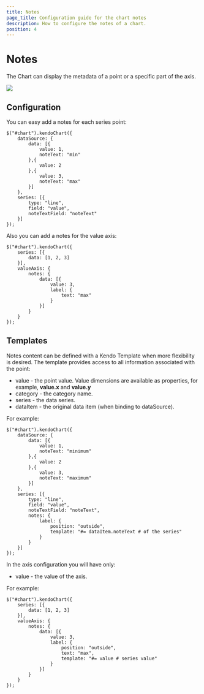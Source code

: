 ```yaml
---
title: Notes
page_title: Configuration guide for the chart notes
description: How to configure the notes of a chart.
position: 4
---
```


# Notes

The Chart can display the metadata of a point or a specific part of the axis.

![](/dataviz/chart/chart-notes.png)

## Configuration

You can easy add a notes for each series point:

    $("#chart").kendoChart({
        dataSource: {
            data: [{
                value: 1,
                noteText: "min"
            },{
                value: 2
            },{
                value: 3,
                noteText: "max"
            }]
        },
        series: [{
            type: "line",
            field: "value",
            noteTextField: "noteText"
        }]
    });

Also you can add a notes for the value axis:

    $("#chart").kendoChart({
        series: [{
            data: [1, 2, 3]
        }],
        valueAxis: {
            notes: {
                data: [{
                    value: 3,
                    label: {
                        text: "max"
                    }
                }]
            }
        }
    });

## Templates

Notes content can be defined with a Kendo Template when more flexibility is desired. The template provides access to all information associated with the point:

*   value - the point value. Value dimensions are available as properties, for example, **value.x** and **value.y**
*   category - the category name.
*   series - the data series.
*   dataItem - the original data item (when binding to dataSource).

For example:

    $("#chart").kendoChart({
        dataSource: {
            data: [{
                value: 1,
                noteText: "minimum"
            },{
                value: 2
            },{
                value: 3,
                noteText: "maximum"
            }]
        },
        series: [{
            type: "line",
            field: "value",
            noteTextField: "noteText",
            notes: {
                label: {
                    position: "outside",
                    template: "#= dataItem.noteText # of the series"
                }
            }
        }]
    });

In the axis configuration you will have only:

*   value - the value of the axis.

For example:

    $("#chart").kendoChart({
        series: [{
            data: [1, 2, 3]
        }],
        valueAxis: {
            notes: {
                data: [{
                    value: 3,
                    label: {
                        position: "outside",
                        text: "max",
                        template: "#= value # series value"
                    }
                }]
            }
        }
    });
